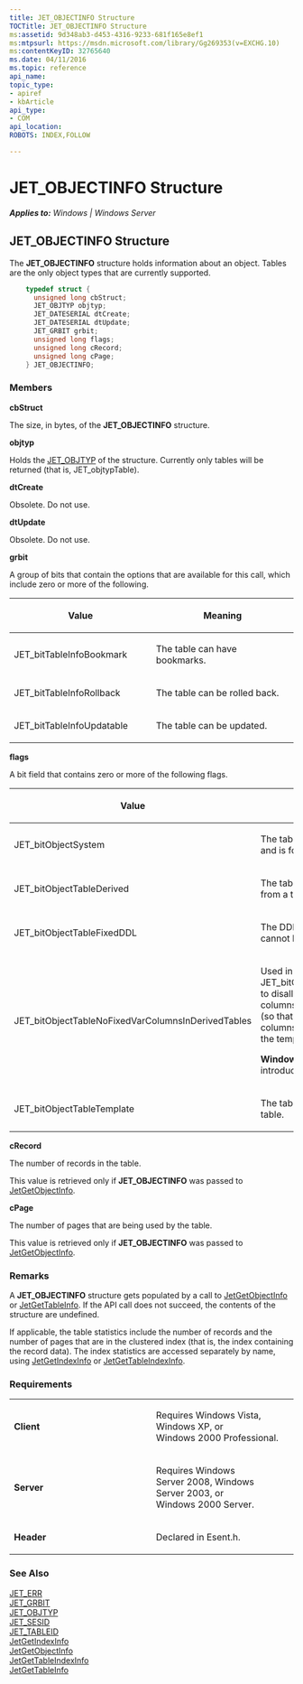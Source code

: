```yaml
---
title: JET_OBJECTINFO Structure
TOCTitle: JET_OBJECTINFO Structure
ms:assetid: 9d348ab3-d453-4316-9233-681f165e8ef1
ms:mtpsurl: https://msdn.microsoft.com/library/Gg269353(v=EXCHG.10)
ms:contentKeyID: 32765640
ms.date: 04/11/2016
ms.topic: reference
api_name: 
topic_type: 
- apiref
- kbArticle
api_type: 
- COM
api_location: 
ROBOTS: INDEX,FOLLOW

---
```


# JET_OBJECTINFO Structure


_**Applies to:** Windows | Windows Server_

## JET_OBJECTINFO Structure

The **JET_OBJECTINFO** structure holds information about an object. Tables are the only object types that are currently supported.

```cpp
    typedef struct {
      unsigned long cbStruct;
      JET_OBJTYP objtyp;
      JET_DATESERIAL dtCreate;
      JET_DATESERIAL dtUpdate;
      JET_GRBIT grbit;
      unsigned long flags;
      unsigned long cRecord;
      unsigned long cPage;
    } JET_OBJECTINFO;
```

### Members

**cbStruct**

The size, in bytes, of the **JET_OBJECTINFO** structure.

**objtyp**

Holds the [JET_OBJTYP](gg269312\(v=exchg.10\).md) of the structure. Currently only tables will be returned (that is, JET_objtypTable).

**dtCreate**

Obsolete. Do not use.

**dtUpdate**

Obsolete. Do not use.

**grbit**

A group of bits that contain the options that are available for this call, which include zero or more of the following.

<table>
<colgroup>
<col style="width: 50%" />
<col style="width: 50%" />
</colgroup>
<thead>
<tr class="header">
<th><p>Value</p></th>
<th><p>Meaning</p></th>
</tr>
</thead>
<tbody>
<tr class="odd">
<td><p>JET_bitTableInfoBookmark</p></td>
<td><p>The table can have bookmarks.</p></td>
</tr>
<tr class="even">
<td><p>JET_bitTableInfoRollback</p></td>
<td><p>The table can be rolled back.</p></td>
</tr>
<tr class="odd">
<td><p>JET_bitTableInfoUpdatable</p></td>
<td><p>The table can be updated.</p></td>
</tr>
</tbody>
</table>


**flags**

A bit field that contains zero or more of the following flags.

<table>
<colgroup>
<col style="width: 50%" />
<col style="width: 50%" />
</colgroup>
<thead>
<tr class="header">
<th><p>Value</p></th>
<th><p>Meaning</p></th>
</tr>
</thead>
<tbody>
<tr class="odd">
<td><p>JET_bitObjectSystem</p></td>
<td><p>The table is a System Table and is for internal use only.</p></td>
</tr>
<tr class="even">
<td><p>JET_bitObjectTableDerived</p></td>
<td><p>The table inherited DDL from a template table.</p></td>
</tr>
<tr class="odd">
<td><p>JET_bitObjectTableFixedDDL</p></td>
<td><p>The DDL for the table cannot be modified.</p></td>
</tr>
<tr class="even">
<td><p>JET_bitObjectTableNoFixedVarColumnsInDerivedTables</p></td>
<td><p>Used in conjunction with JET_bitObjectTableTemplate to disallow fixed or variable columns in derived tables (so that fixed or variable columns can be added to the template in the future).</p>
<p><strong>Windows XP:  </strong>This value is introduced in Windows XP.</p></td>
</tr>
<tr class="odd">
<td><p>JET_bitObjectTableTemplate</p></td>
<td><p>The table is a template table.</p></td>
</tr>
</tbody>
</table>


**cRecord**

The number of records in the table.

This value is retrieved only if **JET_OBJECTINFO** was passed to [JetGetObjectInfo](gg269232\(v=exchg.10\).md).

**cPage**

The number of pages that are being used by the table.

This value is retrieved only if **JET_OBJECTINFO** was passed to [JetGetObjectInfo](gg269232\(v=exchg.10\).md).

### Remarks

A **JET_OBJECTINFO** structure gets populated by a call to [JetGetObjectInfo](gg269232\(v=exchg.10\).md) or [JetGetTableInfo](gg269177\(v=exchg.10\).md). If the API call does not succeed, the contents of the structure are undefined.

If applicable, the table statistics include the number of records and the number of pages that are in the clustered index (that is, the index containing the record data). The index statistics are accessed separately by name, using [JetGetIndexInfo](gg294084\(v=exchg.10\).md) or [JetGetTableIndexInfo](gg294102\(v=exchg.10\).md).

### Requirements

<table>
<colgroup>
<col style="width: 50%" />
<col style="width: 50%" />
</colgroup>
<tbody>
<tr class="odd">
<td><p><strong>Client</strong></p></td>
<td><p>Requires Windows Vista, Windows XP, or Windows 2000 Professional.</p></td>
</tr>
<tr class="even">
<td><p><strong>Server</strong></p></td>
<td><p>Requires Windows Server 2008, Windows Server 2003, or Windows 2000 Server.</p></td>
</tr>
<tr class="odd">
<td><p><strong>Header</strong></p></td>
<td><p>Declared in Esent.h.</p></td>
</tr>
</tbody>
</table>


### See Also

[JET_ERR](gg294092\(v=exchg.10\).md)  
[JET_GRBIT](gg294066\(v=exchg.10\).md)  
[JET_OBJTYP](gg269312\(v=exchg.10\).md)  
[JET_SESID](gg269253\(v=exchg.10\).md)  
[JET_TABLEID](gg269182\(v=exchg.10\).md)  
[JetGetIndexInfo](gg294084\(v=exchg.10\).md)  
[JetGetObjectInfo](gg269232\(v=exchg.10\).md)  
[JetGetTableIndexInfo](gg294102\(v=exchg.10\).md)  
[JetGetTableInfo](gg269177\(v=exchg.10\).md)

